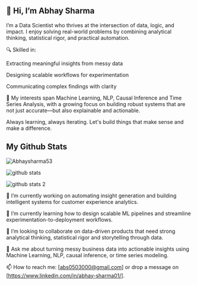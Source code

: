 ## 👋 Hi, I’m Abhay Sharma
I’m a Data Scientist who thrives at the intersection of data, logic, and impact.
I enjoy solving real-world problems by combining analytical thinking, statistical rigor, and practical automation.

🔍 Skilled in:

Extracting meaningful insights from messy data

Designing scalable workflows for experimentation

Communicating complex findings with clarity

🧠 My interests span Machine Learning, NLP, Causal Inference and Time Series Analysis, with a growing focus on building robust systems that are not just accurate—but also explainable and actionable.

Always learning, always iterating. Let's build things that make sense and make a difference.

## My Github Stats

<p align="left"> <img src="https://komarev.com/ghpvc/?username=Abhaysharma53&label=Profile%20views&color=0e75b6&style=flat" alt="Abhaysharma53" /> </p>

![github stats](https://github-readme-streak-stats.herokuapp.com/?user=Abhaysharma53)

![github stats 2](https://github-readme-stats.vercel.app/api/top-langs/?username=Abhaysharma53)

🔭 I’m currently working on automating insight generation and building intelligent systems for customer experience analytics.

🌱 I’m currently learning how to design scalable ML pipelines and streamline experimentation-to-deployment workflows.

👯 I’m looking to collaborate on data-driven products that need strong analytical thinking, statistical rigor and storytelling through data.

💬 Ask me about turning messy business data into actionable insights using Machine Learning, NLP, causal inference, or time series modeling.

📫 How to reach me: [abs0503000@gmail.com] or drop a message on [https://www.linkedin.com/in/abhay-sharma01/].
<!--
**Abhaysharma53/Abhaysharma53** is a ✨ _special_ ✨ repository because its `README.md` (this file) appears on your GitHub profile.

Here are some ideas to get you started:

- 🔭 I’m currently working on ...
- 🌱 I’m currently learning ...
- 👯 I’m looking to collaborate on ...
- 🤔 I’m looking for help with ...
- 💬 Ask me about ...
- 📫 How to reach me: ...
- 😄 Pronouns: ...
- ⚡ Fun fact: ...
-->
